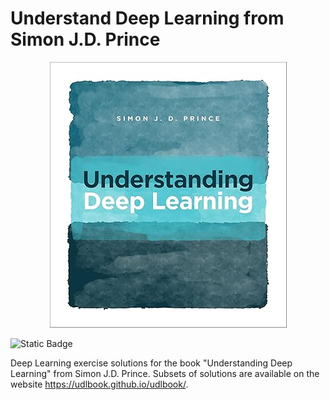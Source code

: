 # Understand Deep Learning from Simon J.D. Prince

<p align="center">
  <img src="assets/udlbook-cover.jpg">
</p>

<p align="left">
  <img alt="Static Badge" src="https://hits.dwyl.com/danielmrrk/deep-learning-book-sj.svg?style=flat-square">
</p>

Deep Learning exercise solutions for the book "Understanding Deep Learning" from Simon J.D. Prince.
Subsets of solutions are available on the website <a href=https://udlbook.github.io/udlbook/>https://udlbook.github.io/udlbook/</a>.
